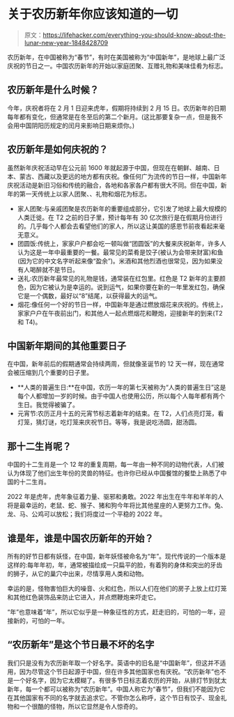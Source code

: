 # 关于农历新年你应该知道的一切

> 原文：<https://lifehacker.com/everything-you-should-know-about-the-lunar-new-year-1848428709>

农历新年，在中国被称为“春节”，有时在美国被称为“中国新年”，是地球上最广泛庆祝的节日之一。中国农历新年的开始以家庭团聚、互赠礼物和美味佳肴为标志。



## 农历新年是什么时候？

今年，庆祝者将在 2 月 1 日迎来虎年，假期将持续到 2 月 15 日。农历新年的日期每年都有变化，但通常是在冬至后的第二个新月。(这比那要复杂一点，但是我不会用中国阴阳历规定的闰月来影响日期来烦你。)

## 农历新年是如何庆祝的？

虽然新年庆祝活动早在公元前 1600 年就起源于中国，但现在在朝鲜、越南、日本、蒙古、西藏以及更远的地方都有庆祝。像任何广为流传的节日一样，中国新年庆祝活动是新旧习俗和传统的融合，各地和各家各户都有很大不同。但在中国，新年的第一天传统上以家人团聚、、礼物和烟花为标志。

*   家人团聚:与亲戚团聚是农历新年的重要组成部分，它引发了地球上最大规模的人类迁徙。在 T2 之前的日子里，预计每年有 30 亿次旅行是在假期月份进行的。几乎每个人都会去看望他们的家人，所以这让美国的感恩节前夜看起来毫无意义。
*   团圆饭:传统上，家家户户都会吃一顿叫做“团圆饭”的大餐来庆祝新年，许多人认为这是一年中最重要的一餐。最常见的菜肴是饺子(被认为会带来财富)和鱼(因为它的中文名字听起来像“盈余”)。米酒和其他烈酒也很常见，因为如果没有人喝醉就不是节日。
*   送礼:农历新年最常见的礼物是钱，通常装在红包里。红色是 T2 新年的主要颜色，因为它被认为是幸运的。说到运气，如果你要在新的一年里发红包，确保它是一个偶数，最好以“8”结尾，以获得最大的运气。
*   烟花:像任何一个好的节日一样，中国新年是通过燃放烟花来庆祝的。传统上，家家户户在午夜前出门，和其他人一起点燃烟花和鞭炮，迎接新年的到来(T2 和 T4)。

## 中国新年期间的其他重要日子

在中国，新年前后的假期通常会持续两周，但就像圣诞节的 12 天一样，现在通常会被压缩到几个重要的日子里。

*   **人类的普遍生日:**在中国，农历一年的第七天被称为“人类的普遍生日”这是每个人都增加一岁的时候。由于中国人也使用公历，所以每个人每年都有两个生日。我觉得被骗了。
*   元宵节:农历正月十五的元宵节标志着新年的结束。在 T2，人们点亮灯笼，看灯笼，猜灯谜，吃灯笼来庆祝节日。等等，我是说吃汤圆，甜汤圆。

## 那十二生肖呢？

中国的十二生肖是一个 12 年的重复周期，每一年由一种不同的动物代表，人们被认为体现了他们出生年份的灵兽的特征。也许你已经从中国餐馆的餐垫上熟悉了中国的十二生肖。

2022 年是虎年，虎年象征着力量、驱邪和勇敢。2022 年出生在牛年和羊年的人将是最幸运的，老鼠、蛇、猴子、猪和狗今年将比其他星座的人更努力工作。兔、龙、马、公鸡可以放松；我们将度过一个平稳的 2022 年。

## 谁是年，谁是中国农历新年的开始？

所有的好节日都有妖怪，在中国，新年妖怪被命名为“年”。现代传说的一个版本是这样的:每年年初，年，通常被描绘成一只扁平的脸，有着狗的身体和突出的牙齿的狮子，从它的巢穴中出来，尽情享用人类和动物。

幸运的是，怪物害怕巨大的噪音、火和红色，所以人们在他们的房子上放上红灯笼和其他红色装饰品来防止它进入，并点燃鞭炮来吓走它。

“年”也意味着“年”，所以它似乎是一种象征性的方式，赶走旧的，可怕的一年，迎接新的，可怕的一年。

## “农历新年”是这个节日最不坏的名字

我们只是没有为农历新年取一个好名字。英语中的旧名是“中国新年”，但这并不适用，因为尽管这个节日起源于中国，但在许多其他国家也有庆祝。“农历新年”也不是一个好名字，因为它太模糊了。有很多节日标志着农历的开始，从排灯节到犹太新年，每一个都可以被称为“农历新年”。中国人称它为“春节”，但我们不能因为它在其他国家有不同的名字就去追求它。不管你怎么称呼，这个节日有饺子、现金礼物和一个很酷的怪物，所以它显然是令人惊奇的。